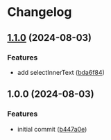 # Changelog

## [1.1.0](https://github.com/media-data-hub/scraper/compare/v1.0.0...v1.1.0) (2024-08-03)


### Features

* add selectInnerText ([bda6f84](https://github.com/media-data-hub/scraper/commit/bda6f84c100ecf1f5679e73c5d8892c613941f76))

## 1.0.0 (2024-08-03)


### Features

* initial commit ([b447a0e](https://github.com/media-data-hub/scraper/commit/b447a0e563454cb597afcb2cc4f8b385b01a3b58))
